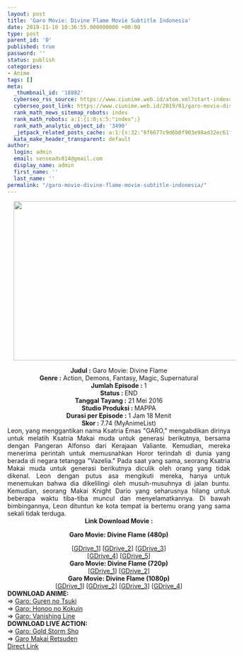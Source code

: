 ```yaml
---
layout: post
title: 'Garo Movie: Divine Flame Movie Subtitle Indonesia'
date: 2019-11-10 10:36:55.000000000 +00:00
type: post
parent_id: '0'
published: true
password: ''
status: publish
categories:
- Anime
tags: []
meta:
  _thumbnail_id: '18882'
  cyberseo_rss_source: https://www.ciunime.web.id/atom.xml?start-index=2101&max-results=150
  cyberseo_post_link: https://www.ciunime.web.id/2019/01/garo-movie-divine-flame-movie-subtitle.html
  rank_math_news_sitemap_robots: index
  rank_math_robots: a:1:{i:0;s:5:"index";}
  rank_math_analytic_object_id: '3490'
  _jetpack_related_posts_cache: a:1:{s:32:"8f6677c9d6b0f903e98ad32ec61f8deb";a:2:{s:7:"expires";i:1643624723;s:7:"payload";a:0:{}}}
  kata_make_header_transparent: default
author:
  login: admin
  email: senseads014@gmail.com
  display_name: admin
  first_name: ''
  last_name: ''
permalink: "/garo-movie-divine-flame-movie-subtitle-indonesia/"
---
```

<div class="separator" style="clear: both; text-align: center;"><a href="https://3.bp.blogspot.com/-aBCtdkIEh_0/XEnzd8oEDkI/AAAAAAAAITo/PL_jS0UdBuIDP6_C6vmOqmQBc9MwOn_3wCLcBGAs/s1600/Garo%2BMovie%2B-%2BDivine%2BFlame.jpg" imageanchor="1" style="margin-left: 1em; margin-right: 1em;"><img border="0" data-original-height="720" data-original-width="1280" height="360" src="{{ site.baseurl }}/assets/2019/11/Garo%2BMovie%2B-%2BDivine%2BFlame.jpg" width="640" /></a></div>
<p>
<div style="text-align: center;"><b>Judul</b><b><b> </b>:</b> Garo Movie: Divine Flame</div>
<div style="text-align: center;"><b><b>Genre :</b></b> Action, Demons, Fantasy, Magic, Supernatural</div>
<div style="text-align: center;"><b>Jumlah Episode :</b> 1<br /><b>Status :&nbsp;</b>END<br /><b>Tanggal Tayang :</b> 21 Mei 2016<br /><b>Studio Produksi : </b>MAPPA<br /><b>Durasi per Episode :</b> 1 Jam 18 Menit</div>
<div style="text-align: center;"><b>Skor :</b> 7.74 (MyAnimeList)</div>
<div style="text-align: center;"></div>
<div style="text-align: justify;">Leon, yang menggantikan nama Ksatria Emas "GARO," mengabdikan dirinya untuk melatih Ksatria Makai muda untuk generasi berikutnya, bersama dengan Pangeran Alfonso dari Kerajaan Valiante. Kemudian, mereka menerima perintah untuk memusnahkan Horor terindah di dunia yang berada di negara tetangga "Vazelia." Pada saat yang sama, seorang Ksatria Makai muda untuk generasi berikutnya diculik oleh orang yang tidak dikenal. Leon dengan putus asa mengikuti mereka, hanya untuk menemukan bahwa dia dikelilingi oleh musuh-musuhnya di jalan buntu. Kemudian, seorang Makai Knight Dario yang seharusnya hilang untuk beberapa waktu tiba-tiba muncul dan menyelamatkannya. Di bawah bimbingannya, Leon dituntun ke kota tempat ia bertemu orang yang sama sekali tidak terduga.</div>
<div style="text-align: justify;"></div>
<div style="text-align: justify;"></div>
<div style="text-align: center;"><b>Link Download Movie :</b></div>
<div style="text-align: center;">
<div style="text-align: center;"></div>
<p><b>Garo Movie: Divine Flame (480p)</b></div>
<div style="text-align: center;">[<a href="https://drive.google.com/uc?id=1hE9NPdzdPpHnKQUQjxrHjeE_uoQcA7GY" target="_blank" rel="noopener">GDrive_1</a>] [<a href="https://drive.google.com/uc?id=1p2QL2373rFtdGajc0TB5av3FAqmiFKaV" target="_blank" rel="noopener">GDrive_2</a>] [<a href="https://drive.google.com/uc?id=1rIN2m80nWfejucS43BuNz3oR4JUf6s79" target="_blank" rel="noopener">GDrive_3</a>]<br />[<a href="https://drive.google.com/uc?id=1oFYmlOciXBZf31OuPCQYYXvp4NC9F_sL" target="_blank" rel="noopener">GDrive_4</a>] [<a href="https://drive.google.com/uc?id=1xY1bpUBKhVwTMW_AFwnBnsXwaFnoTe7q" target="_blank" rel="noopener">GDrive_5</a>]</div>
<div style="text-align: center;"></div>
<div style="text-align: center;"><b>Garo Movie: Divine Flame (720p)</b><br />[<a href="https://drive.google.com/uc?id=16iccwUj5NenoTxVAcqWJzzpajV6r5yWZ" target="_blank" rel="noopener">GDrive_1</a>] [<a href="https://drive.google.com/uc?id=1FOr4u6jzq-OeIZWrWJlO1ZGin0UmqtVo" target="_blank" rel="noopener">GDrive_2</a>]</div>
<div style="text-align: center;"><b>Garo Movie: Divine Flame (1080p)</b><br />[<a href="https://drive.google.com/uc?id=1BbsgxoTmJ8psDjIdUe3nTNyhNY7aGOY7" target="_blank" rel="noopener">GDrive_1</a>] [<a href="https://drive.google.com/uc?id=1Digh4Jl_5gSwH-HEwG8oANXVUkQQ0hJT" target="_blank" rel="noopener">GDrive_2</a>] [<a href="https://drive.google.com/uc?id=1CkJNIX4k36Su8-xNYyRQjTA7afDR9xpt" target="_blank" rel="noopener">GDrive_3</a>] [<a href="https://drive.google.com/uc?id=1MBwO5GBBAIivM-wONs4hJuXg2_WexNwV" target="_blank" rel="noopener">GDrive_4</a>]
<div style="text-align: left;"></div>
<div style="text-align: left;"></div>
<div style="text-align: left;"><b>DOWNLOAD ANIME:</b></div>
<div style="text-align: left;"></div>
<div style="text-align: left;">=&gt;&nbsp;<a href="https://www.ciunime.web.id/2019/04/garo-guren-no-tsuki-episode-01-23-end.html" target="_blank" rel="noopener">Garo: Guren no Tsuki</a></div>
<div style="text-align: left;">=&gt;&nbsp;<a href="https://www.ciunime.web.id/2019/04/garo-honoo-no-kokuin-episode-01-24-end.html" target="_blank" rel="noopener">Garo: Honoo no Kokuin</a></div>
<div style="text-align: left;">=&gt;&nbsp;<a href="https://www.ciunime.web.id/2019/04/garo-vanishing-line-episode-01-24-end.html" target="_blank" rel="noopener">Garo: Vanishing Line</a></div>
<div style="text-align: left;"></div>
<div style="text-align: left;"><b>DOWNLOAD LIVE ACTION:</b></div>
<div style="text-align: left;"></div>
<div style="text-align: left;">=&gt;&nbsp;<a href="https://www.ciunime.web.id/2019/11/garo-gold-storm-sho-episode-01-23-end.html" target="_blank" rel="noopener">Garo: Gold Storm Sho</a></div>
<div style="text-align: left;">=&gt;&nbsp;<a href="https://www.ciunime.web.id/2019/11/garo-makai-retsuden-episode-01-12-end.html" target="_blank" rel="noopener">Garo Makai Retsuden</a></div>
<div style="text-align: left;"></div>
</div>
<link rel="stylesheet" href="https://cdnjs.cloudflare.com/ajax/libs/font-awesome/4.7.0/css/font-awesome.min.css" />
<div class="divbtn"> <a href="https://handymansurrender.com/fihup8buzv?key=94550f7ce39444073321dde3b8782f97" class="btn"><i class="fa fa-download"></i> Direct Link</a> </div>

